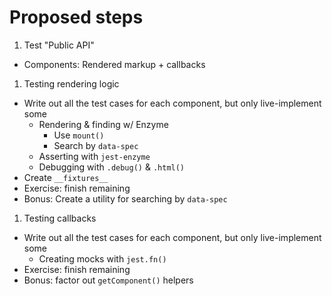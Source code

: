 # Proposed steps

1. Test "Public API"
  * Components: Rendered markup + callbacks
1. Testing rendering logic
  * Write out all the test cases for each component, but only live-implement some
    - Rendering & finding w/ Enzyme
      + Use `mount()`
      + Search by `data-spec`
    - Asserting with `jest-enzyme`
    - Debugging with `.debug()` & `.html()`
  * Create `__fixtures__`
  * Exercise: finish remaining
  * Bonus: Create a utility for searching by `data-spec`
1. Testing callbacks
  * Write out all the test cases for each component, but only live-implement some
    - Creating mocks with `jest.fn()`
  * Exercise: finish remaining
  * Bonus: factor out `getComponent()` helpers
